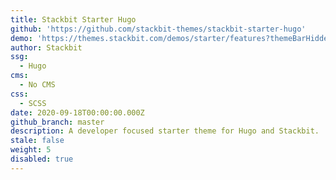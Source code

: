 ```yaml
---
title: Stackbit Starter Hugo
github: 'https://github.com/stackbit-themes/stackbit-starter-hugo'
demo: 'https://themes.stackbit.com/demos/starter/features?themeBarHidden=true'
author: Stackbit
ssg:
  - Hugo
cms:
  - No CMS
css:
  - SCSS
date: 2020-09-18T00:00:00.000Z
github_branch: master
description: A developer focused starter theme for Hugo and Stackbit.
stale: false
weight: 5
disabled: true
---
```

